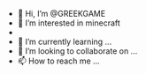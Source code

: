 - 👋 Hi, I’m @GREEKGAME
- 👀 I’m interested in minecraft
-
- 🌱 I’m currently learning ...
- 💞️ I’m looking to collaborate on ...
- 📫 How to reach me ...

<!---
GREEKGAME/GREEKGAME is a ✨ special ✨ repository because its `README.md` (this file) appears on your GitHub profile.
You can click the Preview link to take a look at your changes.
--->
